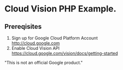 # Cloud Vision PHP Example. 


## Prereqisites
1. Sign up for Google Cloud Platform Account  
	 http://cloud.google.com
2. Enable Cloud Vision API  
	https://cloud.google.com/vision/docs/getting-started





"This is not an official Google product."
